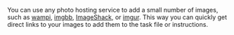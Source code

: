 You can use any photo hosting service to add a small number of images, such as [wampi](https://wampi.ru/?lang=en), [imgbb](https://imgbb.com/), [ImageShack](https://imageshack.com/), or [imgur](https://imgur.com/). This way you can quickly get direct links to your images to add them to the task file or instructions.